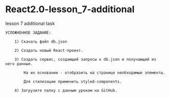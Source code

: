 # React2.0-lesson_7-additional
lesson 7 additional task

    УСЛОЖНЕННОЕ ЗАДАНИЕ:  

        1) Скачать файл db.json

        2) Создать новый React-проект.

        3) Создать сервис, создающий запросы к db.json и получающий из него данные.

            На их основании - отобразить на странице необходимые элементы. 

            Для стилизации применить styled-components.

        4) Загрузите папку с данным уроком на GitHub.